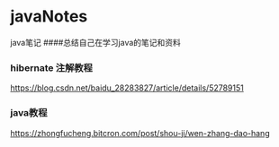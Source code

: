 # javaNotes
java笔记
####总结自己在学习java的笔记和资料


### hibernate 注解教程
https://blog.csdn.net/baidu_28283827/article/details/52789151

### java教程
https://zhongfucheng.bitcron.com/post/shou-ji/wen-zhang-dao-hang